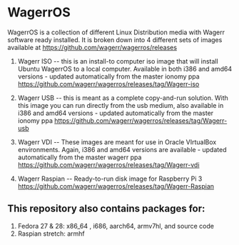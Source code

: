 WagerrOS
========
WagerrOS is a collection of different Linux Distribution media with Wagerr software ready installed.  It is broken down into 4 different sets of images available at https://github.com/wagerr/wagerros/releases

1) Wagerr ISO -- this is an install-to computer iso image that will install Ubuntu WagerrOS to a local computer.  Available in both i386 and amd64 versions - updated automatically from the master ionomy ppa https://github.com/wagerr/wagerros/releases/tag/Wagerr-iso

2) Wagerr USB -- this is meant as a complete copy-and-run solution.  With this image you can run directly from the usb medium, also available in i386 and amd64 versions - updated automatically from the master ionomy ppa https://github.com/wagerr/wagerros/releases/tag/Wagerr-usb

3) Wagerr VDI -- These images are meant for use in Oracle VIrtualBox environments.  Again, i386 and amd64 versions are available - updated automatically from the master wagerr ppa https://github.com/wagerr/wagerros/releases/tag/Wagerr-vdi

4) Wagerr Raspian -- Ready-to-run disk image for Raspberry Pi 3 https://github.com/wagerr/wagerros/releases/tag/Wagerr-Raspian

This repository also contains packages for:
-------------------------------------------
1) Fedora 27 & 28: x86_64 , i686, aarch64, armv7hl, and source code
2) Raspian stretch: armhf
